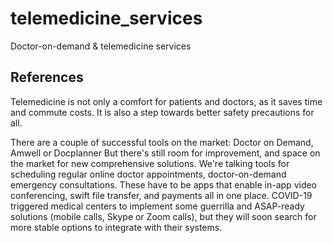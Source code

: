 # telemedicine_services
Doctor-on-demand &amp; telemedicine services

## References
Telemedicine is not only a comfort for patients and doctors, as it saves time and commute costs. It is also a step towards better safety precautions for all. 

There are a couple of successful tools on the market: Doctor on Demand, Amwell or Docplanner But there's still room for improvement, and space on the market for new comprehensive solutions. We're talking tools for scheduling regular online doctor appointments, doctor-on-demand emergency consultations. These have to be apps that enable in-app video conferencing, swift file transfer, and payments all in one place. COVID-19 triggered medical centers to implement some guerrilla and ASAP-ready solutions (mobile calls, Skype or Zoom calls), but they will soon search for more stable options to integrate with their systems. 
